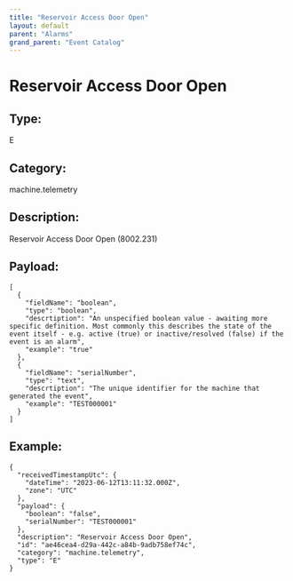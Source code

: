 ```yaml
---
title: "Reservoir Access Door Open"
layout: default
parent: "Alarms"
grand_parent: "Event Catalog"
---
```


# Reservoir Access Door Open

## Type:

E

## Category:

machine.telemetry

## Description: 

Reservoir Access Door Open (8002.231)

## Payload:

```
[
  {
    "fieldName": "boolean",
    "type": "boolean",
    "descrtiption": "An unspecified boolean value - awaiting more specific definition. Most commonly this describes the state of the event itself - e.g. active (true) or inactive/resolved (false) if the event is an alarm",
    "example": "true"
  },
  {
    "fieldName": "serialNumber",
    "type": "text",
    "descrtiption": "The unique identifier for the machine that generated the event",
    "example": "TEST000001"
  }
]
```

## Example:

```
{
  "receivedTimestampUtc": {
    "dateTime": "2023-06-12T13:11:32.000Z",
    "zone": "UTC"
  },
  "payload": {
    "boolean": "false",
    "serialNumber": "TEST000001"
  },
  "description": "Reservoir Access Door Open",
  "id": "ae46cea4-d29a-442c-a84b-9adb758ef74c",
  "category": "machine.telemetry",
  "type": "E"
}
```
